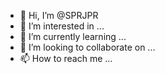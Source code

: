 - 👋 Hi, I’m @SPRJPR
- 👀 I’m interested in ...
- 🌱 I’m currently learning ...
- 💞️ I’m looking to collaborate on ...
- 📫 How to reach me ...

<!---
SPRJPR/SPRJPR is a ✨ special ✨ repository because its `README.md` (this file) appears on your GitHub profile.
You can click the Preview link to take a look at your changes.
--->
